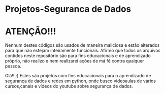 # Projetos-Seguranca de Dados
# ATENÇÃO!!!
Nenhum destes códigos são usados de maneira maliciosa e estão alterados para que não estejam inteiramente funcionais. Afirmo que todos os arquivos contidos neste repositório são para fins educacionais e de aprendizado próprio, não realizo e nem realizarei ações de má fé contra qualquer pessoa.

Olá!! :)
 Estes são projetos com fins educacionais para o aprendizado de segurança de dados e redes em python, onde busco videoaulas de vários cursos,canais e vídeos do youtube sobre segurança de dados.

